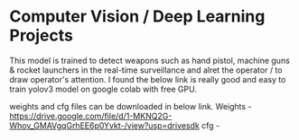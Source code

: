# Computer Vision / Deep Learning Projects

This model is trained to detect weapons such as hand pistol, machine guns & rocket launchers in the real-time surveillance and alret the operator / to draw operator's attention.
I found the below link is really good and easy to train yolov3 model on google colab with free GPU. 

weights and cfg files can be downloaded in below link.
Weights - https://drive.google.com/file/d/1-MKNQ2G-Whov_GMAVgqGrhEE6p0Yvkt-/view?usp=drivesdk
cfg - 


